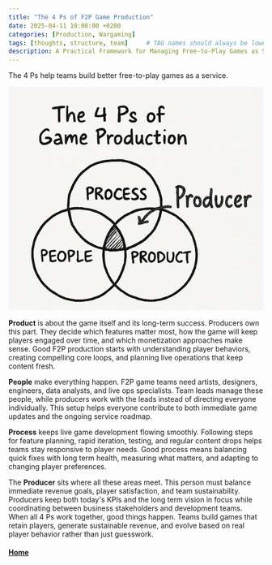```yaml
---
title: "The 4 Ps of F2P Game Production"
date: 2025-04-11 10:00:00 +0200
categories: [Production, Wargaming]
tags: [thoughts, structure, team]     # TAG names should always be lowercase
description: A Practical Framework for Managing Free-to-Play Games as Services.
---
```


The 4 Ps help teams build better free-to-play games as a service.

![The Four Ps](./assets/fourps.png)

**Product** is about the game itself and its long-term success. Producers own this part. They decide which features matter most, how the game will keep players engaged over time, and which monetization approaches make sense. Good F2P production starts with understanding player behaviors, creating compelling core loops, and planning live operations that keep content fresh.

**People** make everything happen. F2P game teams need artists, designers, engineers, data analysts, and live ops specialists. Team leads manage these people, while producers work with the leads instead of directing everyone individually. This setup helps everyone contribute to both immediate game updates and the ongoing service roadmap.

**Process** keeps live game development flowing smoothly. Following steps for feature planning, rapid iteration, testing, and regular content drops helps teams stay responsive to player needs. Good process means balancing quick fixes with long term health, measuring what matters, and adapting to changing player preferences.

The **Producer** sits where all these areas meet. This person must balance immediate revenue goals, player satisfaction, and team sustainability. Producers keep both today's KPIs and the long term vision in focus while coordinating between business stakeholders and development teams.
When all 4 Ps work together, good things happen. Teams build games that retain players, generate sustainable revenue, and evolve based on real player behavior rather than just guesswork.

#### [Home](./README.md) 
